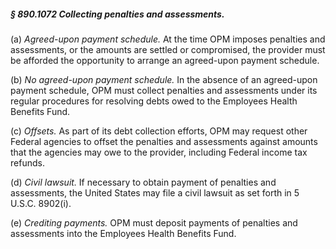 ##### § 890.1072 Collecting penalties and assessments. #####

(a) *Agreed-upon payment schedule.* At the time OPM imposes penalties and assessments, or the amounts are settled or compromised, the provider must be afforded the opportunity to arrange an agreed-upon payment schedule.

(b) *No agreed-upon payment schedule.* In the absence of an agreed-upon payment schedule, OPM must collect penalties and assessments under its regular procedures for resolving debts owed to the Employees Health Benefits Fund.

(c) *Offsets.* As part of its debt collection efforts, OPM may request other Federal agencies to offset the penalties and assessments against amounts that the agencies may owe to the provider, including Federal income tax refunds.

(d) *Civil lawsuit.* If necessary to obtain payment of penalties and assessments, the United States may file a civil lawsuit as set forth in 5 U.S.C. 8902(i).

(e) *Crediting payments.* OPM must deposit payments of penalties and assessments into the Employees Health Benefits Fund.